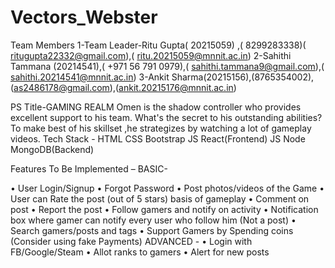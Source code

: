 # Vectors_Webster
Team Members 
1-Team Leader-Ritu Gupta( 20215059) ,( 8299283338)( ritugupta22332@gmail.com),( ritu.20215059@mnnit.ac.in)
2-Sahithi Tammana (20214541),( +971 56 791 0979),( sahithi.tammana9@gmail.com),( sahithi.20214541@mnnit.ac.in)
3-Ankit Sharma(20215156),(8765354002),(as2486178@gmail.com),(ankit.20215176@mnnit.ac.in)
 
PS Title-GAMING REALM
Omen is the shadow controller who provides
excellent support to his team. What's the secret to
his outstanding abilities? To make best of his
skillset ,he strategizes by watching a lot of
gameplay videos.
Tech Stack -  HTML CSS Bootstrap JS React(Frontend) JS Node MongoDB(Backend)

Features To Be Implemented – 
BASIC-

• User Login/Signup
• Forgot Password
• Post photos/videos of the Game
• User can Rate the post (out of 5 stars) basis of
gameplay
• Comment on post
• Report the post
• Follow gamers and notify on activity
• Notification box where gamer can notify every user
who follow him (Not a post)
• Search gamers/posts and tags
• Support Gamers by Spending coins (Consider using
fake Payments)
ADVANCED -
• Login with FB/Google/Steam
• Allot ranks to gamers
• Alert for new posts
